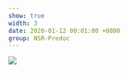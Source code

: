 ```yaml
---
show: true
width: 3
date: 2020-01-12 00:01:00 +0800
group: NSR-Predoc
---
```

<div>
<img src="{{ 'assets/images/covers/NSR Pre-doc-6th batch concludes-30th Apr 2024 Slider-min_0.jpg' | relative_url }}" class="img-fluid rounded" >
</div>
